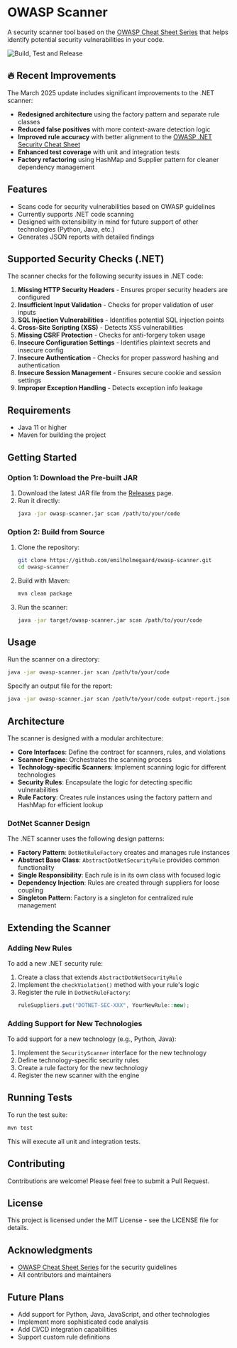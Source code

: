 # OWASP Scanner

A security scanner tool based on the [OWASP Cheat Sheet Series](https://cheatsheetseries.owasp.org/) that helps identify potential security vulnerabilities in your code.

![Build, Test and Release](https://github.com/emilholmegaard/owasp-scanner/workflows/Build,%20Test%20and%20Release/badge.svg)

## 🔥 Recent Improvements

The March 2025 update includes significant improvements to the .NET scanner:

- **Redesigned architecture** using the factory pattern and separate rule classes
- **Reduced false positives** with more context-aware detection logic
- **Improved rule accuracy** with better alignment to the [OWASP .NET Security Cheat Sheet](https://cheatsheetseries.owasp.org/cheatsheets/DotNet_Security_Cheat_Sheet.html)
- **Enhanced test coverage** with unit and integration tests
- **Factory refactoring** using HashMap and Supplier pattern for cleaner dependency management

## Features

- Scans code for security vulnerabilities based on OWASP guidelines
- Currently supports .NET code scanning
- Designed with extensibility in mind for future support of other technologies (Python, Java, etc.)
- Generates JSON reports with detailed findings

## Supported Security Checks (.NET)

The scanner checks for the following security issues in .NET code:

1. **Missing HTTP Security Headers** - Ensures proper security headers are configured
2. **Insufficient Input Validation** - Checks for proper validation of user inputs
3. **SQL Injection Vulnerabilities** - Identifies potential SQL injection points
4. **Cross-Site Scripting (XSS)** - Detects XSS vulnerabilities
5. **Missing CSRF Protection** - Checks for anti-forgery token usage
6. **Insecure Configuration Settings** - Identifies plaintext secrets and insecure config
7. **Insecure Authentication** - Checks for proper password hashing and authentication
8. **Insecure Session Management** - Ensures secure cookie and session settings
9. **Improper Exception Handling** - Detects exception info leakage

## Requirements

- Java 11 or higher
- Maven for building the project

## Getting Started

### Option 1: Download the Pre-built JAR

1. Download the latest JAR file from the [Releases](https://github.com/emilholmegaard/owasp-scanner/releases) page.
2. Run it directly:
   ```bash
   java -jar owasp-scanner.jar scan /path/to/your/code
   ```

### Option 2: Build from Source

1. Clone the repository:
   ```bash
   git clone https://github.com/emilholmegaard/owasp-scanner.git
   cd owasp-scanner
   ```

2. Build with Maven:
   ```bash
   mvn clean package
   ```

3. Run the scanner:
   ```bash
   java -jar target/owasp-scanner.jar scan /path/to/your/code
   ```

## Usage

Run the scanner on a directory:

```bash
java -jar owasp-scanner.jar scan /path/to/your/code
```

Specify an output file for the report:

```bash
java -jar owasp-scanner.jar scan /path/to/your/code output-report.json
```

## Architecture

The scanner is designed with a modular architecture:

- **Core Interfaces**: Define the contract for scanners, rules, and violations
- **Scanner Engine**: Orchestrates the scanning process
- **Technology-specific Scanners**: Implement scanning logic for different technologies
- **Security Rules**: Encapsulate the logic for detecting specific vulnerabilities
- **Rule Factory**: Creates rule instances using the factory pattern and HashMap for efficient lookup

### DotNet Scanner Design

The .NET scanner uses the following design patterns:

- **Factory Pattern**: `DotNetRuleFactory` creates and manages rule instances
- **Abstract Base Class**: `AbstractDotNetSecurityRule` provides common functionality
- **Single Responsibility**: Each rule is in its own class with focused logic
- **Dependency Injection**: Rules are created through suppliers for loose coupling
- **Singleton Pattern**: Factory is a singleton for centralized rule management

## Extending the Scanner

### Adding New Rules

To add a new .NET security rule:

1. Create a class that extends `AbstractDotNetSecurityRule`
2. Implement the `checkViolation()` method with your rule's logic
3. Register the rule in `DotNetRuleFactory`:
   ```java
   ruleSuppliers.put("DOTNET-SEC-XXX", YourNewRule::new);
   ```

### Adding Support for New Technologies

To add support for a new technology (e.g., Python, Java):

1. Implement the `SecurityScanner` interface for the new technology
2. Define technology-specific security rules
3. Create a rule factory for the new technology
4. Register the new scanner with the engine

## Running Tests

To run the test suite:

```bash
mvn test
```

This will execute all unit and integration tests.

## Contributing

Contributions are welcome! Please feel free to submit a Pull Request.

## License

This project is licensed under the MIT License - see the LICENSE file for details.

## Acknowledgments

- [OWASP Cheat Sheet Series](https://cheatsheetseries.owasp.org/) for the security guidelines
- All contributors and maintainers

## Future Plans

- Add support for Python, Java, JavaScript, and other technologies
- Implement more sophisticated code analysis
- Add CI/CD integration capabilities
- Support custom rule definitions
